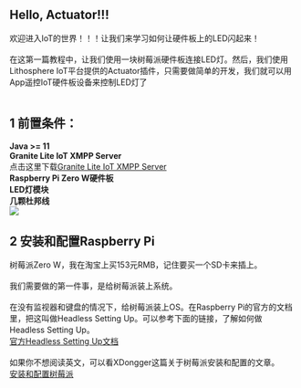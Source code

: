 ## Hello, Actuator!!!
欢迎进入IoT的世界！！！让我们来学习如何让硬件板上的LED闪起来！<br><br>
在这第一篇教程中，让我们使用一块树莓派硬件板连接LED灯。然后，我们使用Lithosphere IoT平台提供的Actuator插件，只需要做简单的开发，我们就可以用App遥控IoT硬件板设备来控制LED灯了<br><br>

## 1 前置条件：
**Java >= 11**<br>
**Granite Lite IoT XMPP Server**<br>
点击这里下载[Granite Lite IoT XMPP Server](https://github.com/TheFirstLineOfCode/granite/releases/download/1.0.3-RELEASE/granite-lite-iot-1.0.3-RELEASE.zip)<br>
**Raspberry Pi Zero W硬件板**<br>
**LED灯模块**<br>
**几颗杜邦线**<br>
![](https://dongger-s-img-repo.oss-cn-shenzhen.aliyuncs.com/images/hello_actuator_hardwares.jpg)

## 2 安装和配置Raspberry Pi
树莓派Zero W，我在淘宝上买153元RMB，记住要买一个SD卡来插上。<br><br>
我们需要做的第一件事，是给树莓派装上系统。<br><br>
在没有监视器和键盘的情况下，给树莓派装上OS。在Raspberry Pi的官方的文档里，把这叫做Headless Setting Up。可以参考下面的链接，了解如何做Headless Setting Up。<br>
[官方Headless Setting Up文档](https://www.raspberrypi.com/documentation/computers/configuration.html#setting-up-a-headless-raspberry-pi)
<br><br>
如果你不想阅读英文，可以看XDongger这篇关于树莓派安装和配置的文章。<br>
[安装和配置树莓派](https://juejin.cn/post/7247024731443101755)<br><br>
